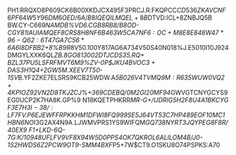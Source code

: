 PH1:RRQXO8P609CK6B00XKDJCX495F3PRCJ.R:FKQPCC$CD536ZKAVCNF6PF64W5Y96DM6OED/6A/B8IQEQILMQEL+8B$DTVD:ICL+8ZNBJQ5B BW.CY-C669*NAMDB%VD6.CGB8RB8/B8O$D$-CGY81IAUIAMQEF8CRS8$H8NF6B463W5CA7NF6:OC+M8E8E846W47*96-Q62:6T47GA7C56*6A6I8%.37C91CB:0AO34BB8NB8TB80ZAW*9Z344ZAV+AQ34ZM8JH9OPCH$DFBB2+8%B9R*8V50.100Y817AG6A734V50S40N018%J.E5010I10J924DMGYLXXK6QL*ZB.8GO813002DTJCDS35.RQ+ BZL37PU5LSFRFMVT6M9%ZV-0P$$JKU4B VOC3+DAS3H$*1*Q4+2GW5M.XEEV7T50-1SV*B.YF2ZKE7ELSRS9KCB25WDW.A*5B026V4TVMQ9$M:R635WUW0VQ2+4KPIOZ92VN2D$8TKJZCJ%+369CDEBQ/0M2GI20MF94*GWVGTCNYGCYS9EG0UCP2K7HA8K.GP%9 N18KQETPHKRR*MR-G+/UDRIG5H2F8U4A1BKCYG F3E7H$3I-38/:LF7FV.P6$EJEWFFRPKKHM1DFWI8FQ999SE5J64VT53C7HP489EOF10MC1HBN6$%F8CJR2BT0EZ/5/$NO*I3G2AX4N9A.LJWMVPRS1YS9WIFQM*GQ738NYRT3JQYPEG8F8R/40EX9 F1+LKD-6Q-7G:K/10948UFLFV9VF8X94W5D0PPS4OK7QKROL6ALILOM4B/J0-1S2HWDS6Z2PCW9OT9-SMM4BXF*P5+7W$CT9.O1SKU8O74PSPKS:A70
